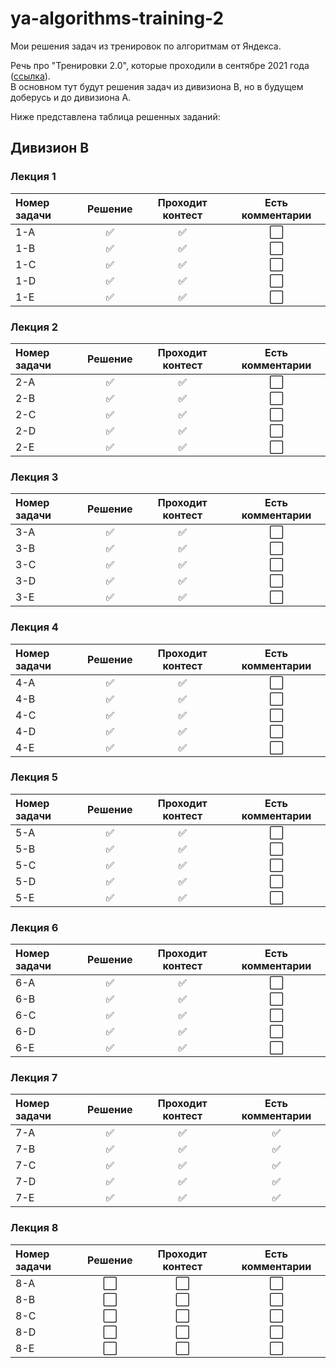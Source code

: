 # ya-algorithms-training-2
Мои решения задач из тренировок по алгоритмам от Яндекса.  

Речь про "Тренировки 2.0", которые проходили в сентябре 2021 года ([ссылка](https://yandex.ru/yaintern/algorithm-training)).  
В основном тут будут решения задач из дивизиона B, но в будущем доберусь и до дивизиона А.  
  
Ниже представлена таблица решенных заданий:

## Дивизион B
### Лекция 1
| Номер задачи | Решение | Проходит контест | Есть комментарии |
|:-|:-:|:-:|:-:|
| 1-A | ✅ | ✅ | ⬜ |
| 1-B | ✅ | ✅ | ⬜ |
| 1-C | ✅ | ✅ | ⬜ |
| 1-D | ✅ | ✅ | ⬜ |
| 1-E | ✅ | ✅ | ⬜ |

### Лекция 2
| Номер задачи | Решение | Проходит контест | Есть комментарии |
|:-|:-:|:-:|:-:|
| 2-A | ✅ | ✅ | ⬜ |
| 2-B | ✅ | ✅ | ⬜ |
| 2-C | ✅ | ✅ | ⬜ |
| 2-D | ✅ | ✅ | ⬜ |
| 2-E | ✅ | ✅ | ⬜ |

### Лекция 3
| Номер задачи | Решение | Проходит контест | Есть комментарии |
|:-|:-:|:-:|:-:|
| 3-A | ✅ | ✅ | ⬜ |
| 3-B | ✅ | ✅ | ⬜ |
| 3-C | ✅ | ✅ | ⬜ |
| 3-D | ✅ | ✅ | ⬜ |
| 3-E | ✅ | ✅ | ⬜ |

### Лекция 4
| Номер задачи | Решение | Проходит контест | Есть комментарии |
|:-|:-:|:-:|:-:|
| 4-A | ✅ | ✅ | ⬜ |
| 4-B | ✅ | ✅ | ⬜ |
| 4-C | ✅ | ✅ | ⬜ |
| 4-D | ✅ | ✅ | ⬜ |
| 4-E | ✅ | ✅ | ⬜ |

### Лекция 5
| Номер задачи | Решение | Проходит контест | Есть комментарии |
|:-|:-:|:-:|:-:|
| 5-A | ✅ | ✅ | ⬜ |
| 5-B | ✅ | ✅ | ⬜ |
| 5-C | ✅ | ✅ | ⬜ |
| 5-D | ✅ | ✅ | ⬜ |
| 5-E | ✅ | ✅ | ⬜ |

### Лекция 6
| Номер задачи | Решение | Проходит контест | Есть комментарии |
|:-|:-:|:-:|:-:|
| 6-A | ✅ | ✅ | ⬜ |
| 6-B | ✅ | ✅ | ⬜ |
| 6-C | ✅ | ✅ | ⬜ |
| 6-D | ✅ | ✅ | ⬜ |
| 6-E | ✅ | ✅ | ⬜ |

### Лекция 7
| Номер задачи | Решение | Проходит контест | Есть комментарии |
|:-|:-:|:-:|:-:|
| 7-A | ✅ | ✅ | ✅ |
| 7-B | ✅ | ✅ | ✅ |
| 7-C | ✅ | ✅ | ✅ |
| 7-D | ✅ | ✅ | ✅ |
| 7-E | ✅ | ✅ | ✅ |

### Лекция 8
| Номер задачи | Решение | Проходит контест | Есть комментарии |
|:-|:-:|:-:|:-:|
| 8-A | ⬜ | ⬜ | ⬜ |
| 8-B | ⬜ | ⬜ | ⬜ |
| 8-C | ⬜ | ⬜ | ⬜ |
| 8-D | ⬜ | ⬜ | ⬜ |
| 8-E | ⬜ | ⬜ | ⬜ |
